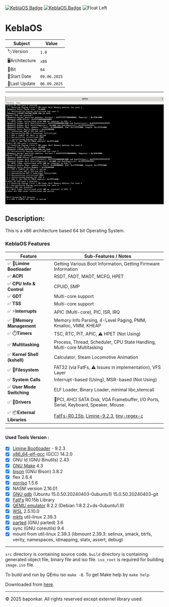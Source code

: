 [![KeblaOS Badge](https://img.shields.io/badge/Kebla-OS-maker?labelColor=red&color=blue)](https://gitlab.com/baponkar/kebla-os)
[![KeblaOS Badge](https://img.shields.io/badge/version-1.0-maker?labelColor=red&color=blue)](https://github.com/baponkar/KeblaOS/releases)
<img src="image/KeblaOS.png" alt="Float Left" alt="My Image" width="20" height="20">

# KeblaOS

|Subject       | Value         |
|--------------|---------------|
|🏷️Version     | `1.0`        |
|🖥️Architecture| `x86`        |
|🔢Bit         | `64`         |
|📅Start Date  | `09.06.2025` |
|🔄Last Update | `06.09.2025` |

---

![screenshot](screenshot/screenshot.png)

## Description:
This is a x86 architecture based 64 bit Operating System.



### KeblaOS Features

| Feature                    | Sub-Features / Notes                                                                  |
|----------------------------|--------------------------------------------------------------------------------------|
| ✅ 🚀**Limine Bootloader**   | Getting Various Boot Information, Getting Firmware Information                       |
| ✅ **ACPI**                | RSDT, FADT, MADT, MCFG, HPET                                                         |
| ✅ **CPU Info & Control**  | CPUID, SMP                                                                           |
| ✅ **GDT**                 | Multi-core support                                                                   |
| ✅ **TSS**                 | Multi-core support                                                                   |
| ✅ ⚡**Interrupts**          | APIC (Multi-core), PIC, ISR, IRQ                                                     |
| ✅ 🧠**Memory Management**   | Memory Info Parsing, 4-Level Paging, PMM, Kmalloc, VMM, KHEAP                        |
| ✅ ⏱️**Timers**              | TSC, RTC, PIT, APIC, ⚠️ HPET (Not Using)                                            |
| ✅ **Multitasking**        | Process, Thread, Scheduler, CPU State Handling, Multi-core Multitasking              |
| ✅ **Kernel Shell (kshell)** | Calculator, Steam Locomotive Animation                                             |
| ✅ 📂**Filesystem**          | FAT32 (via FatFs, ⚠️ Issues in implementation), VFS Layer                            |
| ✅ **System Calls**        | Interrupt-based (Using), MSR-based (Not Using)                                       |
| ✅ **User Mode Switching** | ELF Loader, Binary Loader, minimal libc,stemcall                                     |
| ✅ 🔌**Drivers**             | 🎴PCI, AHCI SATA Disk, VGA Framebuffer, I/O Ports, Serial, Keyboard, Speaker, Mouse    |
| ✅ 📦**External Libraries**  | [FatFs-R0.15b](https://elm-chan.org/fsw/ff/), [Limine-9.2.3](https://codeberg.org/Limine/Limine), [tiny-regex-c](https://github.com/kokke/tiny-regex-c) |


---

#### Used Tools Version :
- [x] [Limine Bootloader](https://github.com/limine-bootloader/limine) - 9.2.3
- [x] [x86_64-elf-gcc](https://wiki.osdev.org/GCC_Cross-Compiler) (GCC) 14.2.0
- [x] GNU ld (GNU Binutils) 2.43
- [x] [GNU Make](https://www.gnu.org/software/make/manual/make.html) 4.3
- [x] [bison](https://www.gnu.org/software/bison/manual/) (GNU Bison) 3.8.2
- [x] flex 2.6.4
- [x] [xorriso](https://www.gnu.org/software/xorriso/) 1.5.6
- [x] NASM version 2.16.01
- [x] [GNU gdb](https://www.sourceware.org/gdb/documentation/) (Ubuntu 15.0.50.20240403-0ubuntu1) 15.0.50.20240403-git
- [x] [FatFs](https://elm-chan.org/fsw/ff/00index_e.html) R0.15b Library
- [x] [QEMU emulator](https://www.qemu.org/) 8.2.2 (Debian 1:8.2.2+ds-0ubuntu1.9)
- [x] [WSL](https://learn.microsoft.com/en-us/windows/wsl/install) 2.5.10.0
- [x] [mkfs](https://www.man7.org/linux/man-pages/man8/mkfs.8.html) util-linux 2.39.3
- [x] [parted](https://www.gnu.org/software/parted/manual/parted.html) (GNU parted) 3.6
- [x] sync (GNU coreutils) 9.4
- [x] mount from util-linux 2.39.3 (libmount 2.39.3: selinux, smack, btrfs, verity, namespaces, idmapping, statx, assert, debug)

---


`src` directory is containing source code. `build` directory is containing generated object file, binary file and iso file. `iso_root` is required for building `image.iso` file.

To build and run by QEmu iso `make -B`.
To get Make help by `make help`

Downloaded from [here](https://github.com/baponkar/KeblaOS/releases).


---

© 2025 baponkar. All rights reserved except externel library used.



